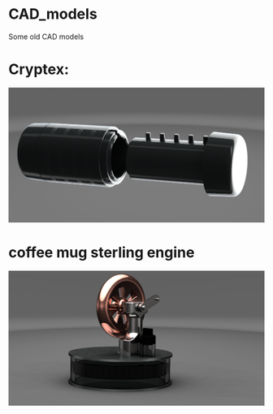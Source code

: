 # CAD_models
Some old CAD models

# Cryptex:
![cryptex](cryptex/assembly_cryptex1.tif)

# coffee mug sterling engine
![sterling](sterling/assembly_sterling2.tif)

